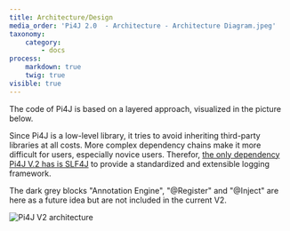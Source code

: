```yaml
---
title: Architecture/Design
media_order: 'Pi4J 2.0  - Architecture - Architecture Diagram.jpeg'
taxonomy:
    category:
        - docs
process:
    markdown: true
    twig: true
visible: true
---
```


The code of Pi4J is based on a layered approach, visualized in the picture below.

Since Pi4J is a low-level library, it tries to avoid inheriting third-party libraries at all costs. More complex dependency chains make it more difficult for users, especially novice users. Therefor, [the only dependency Pi4J V.2 has is SLF4J](https://github.com/Pi4J/pi4j-v2/blob/master/pi4j-core/src/main/java/module-info.java) to provide a standardized and extensible logging framework. 

The dark grey blocks "Annotation Engine", "@Register" and "@Inject" are here as a future idea but are not included in the current V2.

![Pi4J V2 architecture](https://raw.githubusercontent.com/Pi4J/pi4j-v2/master/assets/draw.io/pi4j-v2-architecture.jpg)
